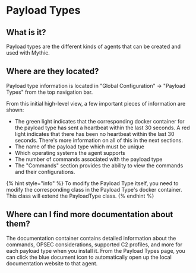 # Payload Types

## What is it?

Payload types are the different kinds of agents that can be created and used with Mythic.&#x20;

## Where are they located?

Payload type information is located in "Global Configuration" -> "Payload Types" from the top navigation bar.

From this initial high-level view, a few important pieces of information are shown:

* The green light indicates that the corresponding docker container for the payload type has sent a heartbeat within the last 30 seconds. A red light indicates that there has been no heartbeat within the last 30 seconds. There's more information on all of this in the next sections.
* The name of the payload type which must be unique
* Which operating systems the agent supports
* The number of commands associated with the payload type
* The "Commands" section provides the ability to view the commands and their configurations.

{% hint style="info" %}
To modify the Payload Type itself, you need to modify the corresponding class in the Payload Type's docker container. This class will extend the PayloadType class.
{% endhint %}

## Where can I find more documentation about them?

The documentation container contains detailed information about the commands, OPSEC considerations, supported C2 profiles, and more for each payload type when you install it. From the Payload Types page, you can click the blue document icon to automatically open up the local documentation website to that agent.
